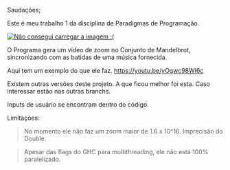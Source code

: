 Saudações;

Este é meu trabalho 1 da disciplina de Paradigmas de Programação.

[![Não consegui carregar a imagem :(](https://i.imgur.com/7i8F4R7.png)](https://youtu.be/3HhPy7bERLY)

O Programa gera um vídeo de zoom no Conjunto de Mandelbrot, sincronizando com as batidas de uma música fornecida.

Aqui tem um exemplo do que ele faz. https://youtu.be/yOgwc98WI6c

Existem outras versões deste projeto. A que ficou melhor foi esta. Caso interessar estão nas outras branchs.

Inputs de usuário se encontram dentro do código.

Limitações:

> No momento ele não faz um zoom maior de 1.6 x 10^16. Imprecisão do Double.

> Apesar das flags do GHC para multithreading, ele não está 100% paralelizado.

  
